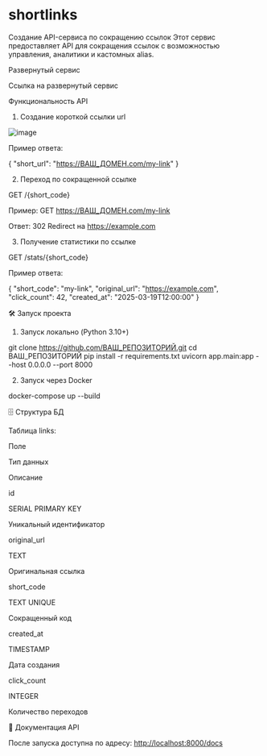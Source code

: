 # shortlinks
Создание API-сервиса по сокращению ссылок
Этот сервис предоставляет API для сокращения ссылок с возможностью управления, аналитики и кастомных alias.

Развернутый сервис

Ссылка на развернутый сервис

Функциональность API

1. Создание короткой ссылки url

![image](https://github.com/user-attachments/assets/9a1e9eb3-7417-4312-96f1-2769bc8f6a2f)

Пример ответа:

{
  "short_url": "https://ВАШ_ДОМЕН.com/my-link"
}

2. Переход по сокращенной ссылке

GET /{short_code}

Пример: GET https://ВАШ_ДОМЕН.com/my-link

Ответ: 302 Redirect на https://example.com

3. Получение статистики по ссылке

GET /stats/{short_code}

Пример ответа:

{
  "short_code": "my-link",
  "original_url": "https://example.com",
  "click_count": 42,
  "created_at": "2025-03-19T12:00:00"
}

🛠️ Запуск проекта

1. Запуск локально (Python 3.10+)

git clone https://github.com/ВАШ_РЕПОЗИТОРИЙ.git
cd ВАШ_РЕПОЗИТОРИЙ
pip install -r requirements.txt
uvicorn app.main:app --host 0.0.0.0 --port 8000

2. Запуск через Docker

docker-compose up --build

🗄️ Структура БД

Таблица links:

Поле

Тип данных

Описание

id

SERIAL PRIMARY KEY

Уникальный идентификатор

original_url

TEXT

Оригинальная ссылка

short_code

TEXT UNIQUE

Сокращенный код

created_at

TIMESTAMP

Дата создания

click_count

INTEGER

Количество переходов

📖 Документация API

После запуска доступна по адресу:
[http://localhost:8000/docs](http://127.0.0.1:8000/docs)
